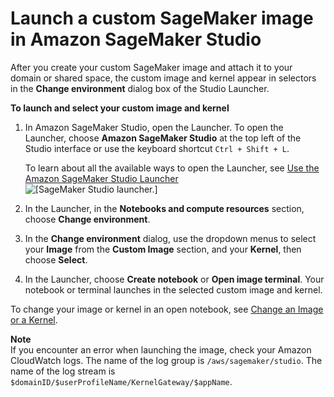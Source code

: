 # Launch a custom SageMaker image in Amazon SageMaker Studio<a name="studio-byoi-launch"></a>

After you create your custom SageMaker image and attach it to your domain or shared space, the custom image and kernel appear in selectors in the **Change environment** dialog box of the Studio Launcher\.

**To launch and select your custom image and kernel**

1. In Amazon SageMaker Studio, open the Launcher\. To open the Launcher, choose **Amazon SageMaker Studio** at the top left of the Studio interface or use the keyboard shortcut `Ctrl + Shift + L`\.

   To learn about all the available ways to open the Launcher, see [Use the Amazon SageMaker Studio Launcher](studio-launcher.md)  
![\[SageMaker Studio launcher.\]](http://docs.aws.amazon.com/sagemaker/latest/dg/images/studio/studio-new-launcher.png)

1. In the Launcher, in the **Notebooks and compute resources** section, choose **Change environment**\.

1. In the **Change environment** dialog, use the dropdown menus to select your **Image** from the **Custom Image** section, and your **Kernel**, then choose **Select**\.

1. In the Launcher, choose **Create notebook** or **Open image terminal**\. Your notebook or terminal launches in the selected custom image and kernel\.

To change your image or kernel in an open notebook, see [Change an Image or a Kernel](notebooks-run-and-manage-change-image.md)\.

**Note**  
If you encounter an error when launching the image, check your Amazon CloudWatch logs\. The name of the log group is `/aws/sagemaker/studio`\. The name of the log stream is `$domainID/$userProfileName/KernelGateway/$appName`\.